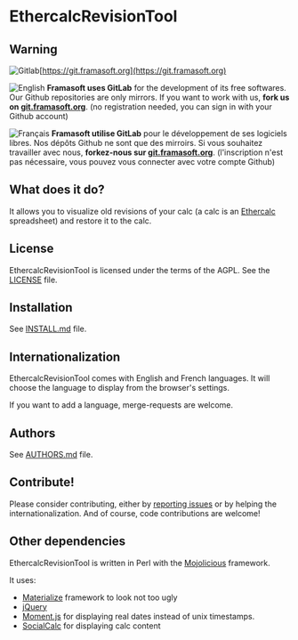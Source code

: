 # EthercalcRevisionTool

## Warning

![Gitlab](https://git.framasoft.org/assets/logo-black-f52905a40830b30aa287f784b537c823.png)[https://git.framasoft.org](https://git.framasoft.org)

![English](https://upload.wikimedia.org/wikipedia/commons/thumb/a/ae/Flag_of_the_United_Kingdom.svg/20px-Flag_of_the_United_Kingdom.svg.png) **Framasoft uses GitLab** for the development of its free softwares. Our Github repositories are only mirrors.
If you want to work with us, **fork us on [git.framasoft.org](https://git.framasoft.org)**. (no registration needed, you can sign in with your Github account)

![Français](https://upload.wikimedia.org/wikipedia/commons/thumb/c/c3/Flag_of_France.svg/20px-Flag_of_France.svg.png) **Framasoft utilise GitLab** pour le développement de ses logiciels libres. Nos dépôts Github ne sont que des mirroirs.
Si vous souhaitez travailler avec nous, **forkez-nous sur [git.framasoft.org](https://git.framasoft.org)**. (l'inscription n'est pas nécessaire, vous pouvez vous connecter avec votre compte Github)

## What does it do?

It allows you to visualize old revisions of your calc (a calc is an [Ethercalc](https://ethercalc.org) spreadsheet) and restore it to the calc.

## License

EthercalcRevisionTool is licensed under the terms of the AGPL. See the [LICENSE](LICENSE) file.

## Installation

See [INSTALL.md](INSTALL.md) file.

## Internationalization

EthercalcRevisionTool comes with English and French languages. It will choose the language to display from the browser's settings.

If you want to add a language, merge-requests are welcome.

## Authors

See [AUTHORS.md](AUTHORS.md) file.

## Contribute!

Please consider contributing, either by [reporting issues](https://git.framasoft.org/framasoft/ert/issues) or by helping the internationalization. And of course, code contributions are welcome!

## Other dependencies

EthercalcRevisionTool is written in Perl with the [Mojolicious](http://mojolicio.us) framework.

It uses:

* [Materialize](http://materializecss.com/) framework to look not too ugly
* [jQuery](https://jquery.com)
* [Moment.js](http://momentjs.com/) for displaying real dates instead of unix timestamps.
* [SocialCalc](https://github.com/DanBricklin/socialcalc) for displaying calc content
